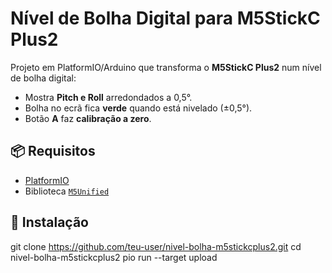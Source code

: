 # Nível de Bolha Digital para M5StickC Plus2

Projeto em PlatformIO/Arduino que transforma o **M5StickC Plus2** num nível de bolha digital:
- Mostra **Pitch e Roll** arredondados a 0,5°.
- Bolha no ecrã fica **verde** quando está nivelado (±0,5°).
- Botão **A** faz **calibração a zero**.

## 📦 Requisitos
- [PlatformIO](https://platformio.org/)
- Biblioteca [`M5Unified`](https://registry.platformio.org/libraries/m5stack/M5Unified)

## 🚀 Instalação

git clone https://github.com/teu-user/nivel-bolha-m5stickcplus2.git
cd nivel-bolha-m5stickcplus2
pio run --target upload
